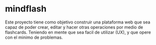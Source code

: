 # mindflash

Este proyecto tiene como objetivo construir una plataforma web que sea capaz de poder crear, editar y hacer otras operaciones por medio de flashcards. Teniendo en mente que sea facil de utilizar (UX), y que opere con el minimo de problemas.
